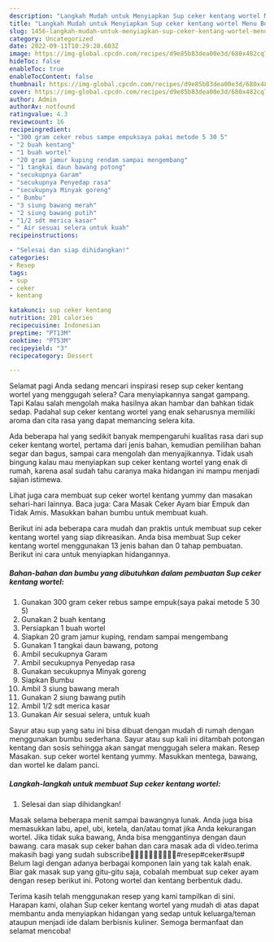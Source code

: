 ```yaml
---
description: "Langkah Mudah untuk Menyiapkan Sup ceker kentang wortel Menu Buka Puas"
title: "Langkah Mudah untuk Menyiapkan Sup ceker kentang wortel Menu Buka Puas"
slug: 1456-langkah-mudah-untuk-menyiapkan-sup-ceker-kentang-wortel-menu-buka-puas
category: Uncategorized
date: 2022-09-11T10:29:28.603Z
image: https://img-global.cpcdn.com/recipes/d9e85b83dea00e3d/680x482cq70/sup-ceker-kentang-wortel-foto-resep-utama.jpg
hideToc: false
enableToc: true
enableTocContent: false
thumbnail: https://img-global.cpcdn.com/recipes/d9e85b83dea00e3d/680x482cq70/sup-ceker-kentang-wortel-foto-resep-utama.jpg
cover: https://img-global.cpcdn.com/recipes/d9e85b83dea00e3d/680x482cq70/sup-ceker-kentang-wortel-foto-resep-utama.jpg
author: Admin
authorAv: notfound
ratingvalue: 4.3
reviewcount: 16
recipeingredient:
- "300 gram ceker rebus sampe empuksaya pakai metode 5 30 5"
- "2 buah kentang"
- "1 buah wortel"
- "20 gram jamur kuping rendam sampai mengembang"
- "1 tangkai daun bawang potong"
- "secukupnya Garam"
- "secukupnya Penyedap rasa"
- "secukupnya Minyak goreng"
- " Bumbu"
- "3 siung bawang merah"
- "2 siung bawang putih"
- "1/2 sdt merica kasar"
- " Air sesuai selera untuk kuah"
recipeinstructions:

- "Selesai dan siap dihidangkan!"
categories:
- Resep
tags:
- sup
- ceker
- kentang

katakunci: sup ceker kentang 
nutrition: 201 calories
recipecuisine: Indonesian
preptime: "PT13M"
cooktime: "PT53M"
recipeyield: "3"
recipecategory: Dessert

---
```



Selamat pagi Anda sedang mencari inspirasi resep sup ceker kentang wortel yang menggugah selera? Cara menyiapkannya sangat gampang. Tapi Kalau salah mengolah maka hasilnya akan hambar dan bahkan tidak sedap. Padahal sup ceker kentang wortel yang enak seharusnya memiliki aroma dan cita rasa yang dapat memancing selera kita.


Ada beberapa hal yang sedikit banyak mempengaruhi kualitas rasa dari sup ceker kentang wortel, pertama dari jenis bahan, kemudian pemilihan bahan segar dan bagus, sampai cara mengolah dan menyajikannya. Tidak usah bingung kalau mau menyiapkan sup ceker kentang wortel yang enak di rumah, karena asal sudah tahu caranya maka hidangan ini mampu menjadi sajian istimewa.

Lihat juga cara membuat sup ceker wortel kentang yummy dan masakan sehari-hari lainnya. Baca juga: Cara Masak Ceker Ayam biar Empuk dan Tidak Amis. Masukkan bahan bumbu untuk membuat kuah.


Berikut ini ada beberapa cara mudah dan praktis untuk membuat sup ceker kentang wortel yang siap dikreasikan. Anda bisa membuat Sup ceker kentang wortel menggunakan 13 jenis bahan dan 0 tahap pembuatan. Berikut ini cara untuk menyiapkan hidangannya.

<!--inarticleads1-->

##### Bahan-bahan dan bumbu yang dibutuhkan dalam pembuatan Sup ceker kentang wortel:

1. Gunakan 300 gram ceker rebus sampe empuk(saya pakai metode 5 30 5)
1. Gunakan 2 buah kentang
1. Persiapkan 1 buah wortel
1. Siapkan 20 gram jamur kuping, rendam sampai mengembang
1. Gunakan 1 tangkai daun bawang, potong
1. Ambil secukupnya Garam
1. Ambil secukupnya Penyedap rasa
1. Gunakan secukupnya Minyak goreng
1. Siapkan  Bumbu
1. Ambil 3 siung bawang merah
1. Gunakan 2 siung bawang putih
1. Ambil 1/2 sdt merica kasar
1. Gunakan  Air sesuai selera, untuk kuah


Sayur atau sup yang satu ini bisa dibuat dengan mudah di rumah dengan menggunakan bumbu sederhana. Sayur atau sup kali ini ditambah potongan kentang dan sosis sehingga akan sangat menggugah selera makan. Resep Masakan. sup ceker wortel kentang yummy. Masukkan mentega, bawang, dan wortel ke dalam panci. 

<!--inarticleads2-->

##### Langkah-langkah untuk membuat Sup ceker kentang wortel:


1. Selesai dan siap dihidangkan!

Masak selama beberapa menit sampai bawangnya lunak. Anda juga bisa memasukkan labu, apel, ubi, ketela, dan/atau tomat jika Anda kekurangan wortel. Jika tidak suka bawang, Anda bisa menggantinya dengan daun bawang. cara masak sup ceker bahan dan cara masak ada di video.terima makasih bagi yang sudah subscribe🙏🏻🙏🏻🙏🏻🙏🏻🙏🏻#resep#ceker#sup# Belum lagi dengan adanya berbagai komponen lain yang tak kalah enak. Biar gak masak sup yang gitu-gitu saja, cobalah membuat sup ceker ayam dengan resep berikut ini. Potong wortel dan kentang berbentuk dadu. 

Terima kasih telah menggunakan resep yang kami tampilkan di sini. Harapan kami, olahan Sup ceker kentang wortel yang mudah di atas dapat membantu anda menyiapkan hidangan yang sedap untuk keluarga/teman ataupun menjadi ide dalam berbisnis kuliner. Semoga bermanfaat dan selamat mencoba!
